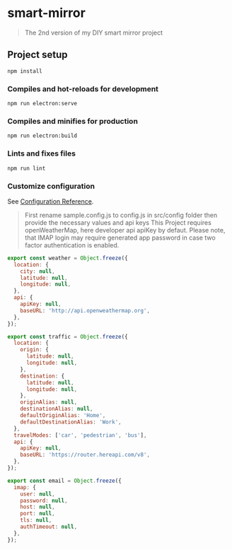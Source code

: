 # smart-mirror

> The 2nd version of my DIY smart mirror project

## Project setup

```
npm install
```

### Compiles and hot-reloads for development

```
npm run electron:serve
```

### Compiles and minifies for production

```
npm run electron:build
```

### Lints and fixes files

```
npm run lint
```

### Customize configuration

See [Configuration Reference](https://cli.vuejs.org/config/).

> First rename sample.config.js to config.js in src/config folder then provide the necessary values and api keys
> This Project requires openWeatherMap, here developer api apiKey by defaut. Please note, that IMAP login may require
> generated app password in case two factor authentication is enabled.

```javascript
export const weather = Object.freeze({
  location: {
    city: null,
    latitude: null,
    longitude: null,
  },
  api: {
    apiKey: null,
    baseURL: 'http://api.openweathermap.org',
  },
});

export const traffic = Object.freeze({
  location: {
    origin: {
      latitude: null,
      longitude: null,
    },
    destination: {
      latitude: null,
      longitude: null,
    },
    originAlias: null,
    destinationAlias: null,
    defaultOriginAlias: 'Home',
    defaultDestinationAlias: 'Work',
  },
  travelModes: ['car', 'pedestrian', 'bus'],
  api: {
    apiKey: null,
    baseURL: 'https://router.hereapi.com/v8',
  },
});

export const email = Object.freeze({
  imap: {
    user: null,
    password: null,
    host: null,
    port: null,
    tls: null,
    authTimeout: null,
  },
});
```
